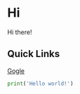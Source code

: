 # Hi

Hi there!

## Quick Links
[Gogle](https://www.google.com/)

```python
print('Hello world!')
```

